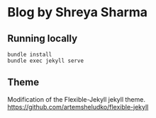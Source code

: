 # Blog by Shreya Sharma

## Running locally

```
bundle install
bundle exec jekyll serve
```

## Theme

Modification of the Flexible-Jekyll jekyll theme.
<https://github.com/artemsheludko/flexible-jekyll>

